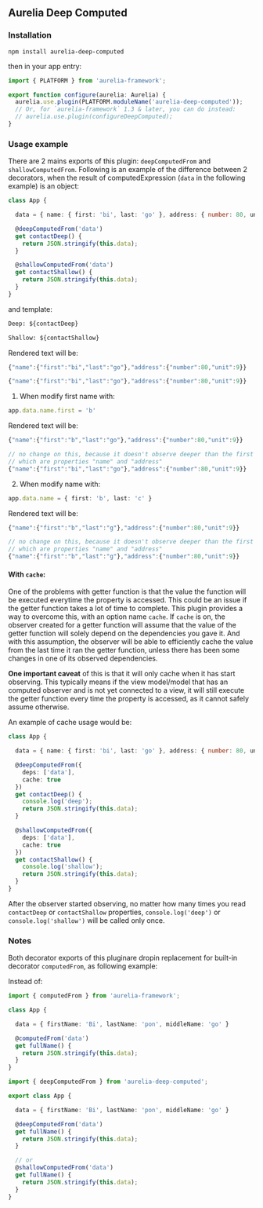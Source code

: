 ## Aurelia Deep Computed

### Installation

```shell
npm install aurelia-deep-computed
```

then in your app entry:

```ts
import { PLATFORM } from 'aurelia-framework';

export function configure(aurelia: Aurelia) {
  aurelia.use.plugin(PLATFORM.moduleName('aurelia-deep-computed'));
  // Or, for `aurelia-framework` 1.3 & later, you can do instead:
  // aurelia.use.plugin(configureDeepComputed);
}
```

### Usage example

There are 2 mains exports of this plugin: `deepComputedFrom` and `shallowComputedFrom`. Following is an example of the difference between 2 decorators, when the result of computedExpression (`data` in the following example) is an object:

```ts
class App {

  data = { name: { first: 'bi', last: 'go' }, address: { number: 80, unit: 9 } }

  @deepComputedFrom('data')
  get contactDeep() {
    return JSON.stringify(this.data);
  }

  @shallowComputedFrom('data')
  get contactShallow() {
    return JSON.stringify(this.data);
  }
}
```

and template:
```html
Deep: ${contactDeep}

Shallow: ${contactShallow}
```

Rendered text will be:
```ts
{"name":{"first":"bi","last":"go"},"address":{"number":80,"unit":9}}

{"name":{"first":"bi","last":"go"},"address":{"number":80,"unit":9}}
```


1. When modify first name with:
```ts
app.data.name.first = 'b'
```
Rendered text will be:
```ts
{"name":{"first":"b","last":"go"},"address":{"number":80,"unit":9}}

// no change on this, because it doesn't observe deeper than the first level
// which are properties "name" and "address"
{"name":{"first":"bi","last":"go"},"address":{"number":80,"unit":9}}
```

2. When modify name with:
```ts
app.data.name = { first: 'b', last: 'c' }
```
Rendered text will be:
```ts
{"name":{"first":"b","last":"g"},"address":{"number":80,"unit":9}}

// no change on this, because it doesn't observe deeper than the first level
// which are properties "name" and "address"
{"name":{"first":"b","last":"g"},"address":{"number":80,"unit":9}}
```

#### With `cache`:
One of the problems with getter function is that the value the function will be executed everytime the property is accessed. This could be an issue if the getter function takes a lot of time to complete. This plugin provides a way to overcome this, with an option name `cache`. If `cache` is on, the observer created for a getter function will assume that the value of the getter function will solely depend on the dependencies you gave it. And with this assumption, the observer will be able to efficiently cache the value from the last time it ran the getter function, unless there has been some changes in one of its observed dependencies.

__**One important caveat**__ of this is that it will only cache when it has start observing. This typically means if the view model/model that has an computed observer and is not yet connected to a view, it will still execute the getter function every time the property is accessed, as it cannot safely assume otherwise.

An example of cache usage would be:
```ts
class App {

  data = { name: { first: 'bi', last: 'go' }, address: { number: 80, unit: 9 } }

  @deepComputedFrom({
    deps: ['data'],
    cache: true
  })
  get contactDeep() {
    console.log('deep');
    return JSON.stringify(this.data);
  }

  @shallowComputedFrom({
    deps: ['data'],
    cache: true
  })
  get contactShallow() {
    console.log('shallow');
    return JSON.stringify(this.data);
  }
}
```
After the observer started observing, no matter how many times you read `contactDeep` or `contactShallow` properties, `console.log('deep')` or `console.log('shallow')` will be called only once.

### Notes

Both decorator exports of this pluginare dropin replacement for built-in decorator `computedFrom`, as following example:

Instead of:

```ts
import { computedFrom } from 'aurelia-framework';

class App {

  data = { firstName: 'Bi', lastName: 'pon', middleName: 'go' }

  @computedFrom('data')
  get fullName() {
    return JSON.stringify(this.data);
  }
}
```

```ts
import { deepComputedFrom } from 'aurelia-deep-computed';

export class App {

  data = { firstName: 'Bi', lastName: 'pon', middleName: 'go' }

  @deepComputedFrom('data')
  get fullName() {
    return JSON.stringify(this.data);
  }

  // or
  @shallowComputedFrom('data')
  get fullName() {
    return JSON.stringify(this.data);
  }
}
```

